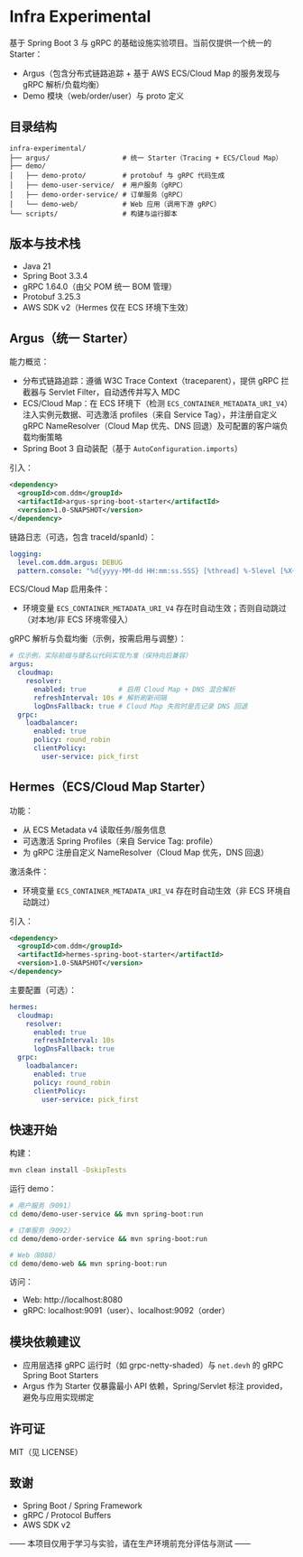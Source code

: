 # Infra Experimental

基于 Spring Boot 3 与 gRPC 的基础设施实验项目。当前仅提供一个统一的 Starter：
- Argus（包含分布式链路追踪 + 基于 AWS ECS/Cloud Map 的服务发现与 gRPC 解析/负载均衡）
- Demo 模块（web/order/user）与 proto 定义

## 目录结构
```
infra-experimental/
├── argus/                  # 统一 Starter（Tracing + ECS/Cloud Map）
├── demo/
│   ├── demo-proto/         # protobuf 与 gRPC 代码生成
│   ├── demo-user-service/  # 用户服务（gRPC）
│   ├── demo-order-service/ # 订单服务（gRPC）
│   └── demo-web/           # Web 应用（调用下游 gRPC）
└── scripts/                # 构建与运行脚本
```

## 版本与技术栈
- Java 21
- Spring Boot 3.3.4
- gRPC 1.64.0（由父 POM 统一 BOM 管理）
- Protobuf 3.25.3
- AWS SDK v2（Hermes 仅在 ECS 环境下生效）

## Argus（统一 Starter）
能力概览：
- 分布式链路追踪：遵循 W3C Trace Context（traceparent），提供 gRPC 拦截器与 Servlet Filter，自动透传并写入 MDC
- ECS/Cloud Map：在 ECS 环境下（检测 `ECS_CONTAINER_METADATA_URI_V4`）注入实例元数据、可选激活 profiles（来自 Service Tag），并注册自定义 gRPC NameResolver（Cloud Map 优先、DNS 回退）及可配置的客户端负载均衡策略
- Spring Boot 3 自动装配（基于 `AutoConfiguration.imports`）

引入：
```xml
<dependency>
  <groupId>com.ddm</groupId>
  <artifactId>argus-spring-boot-starter</artifactId>
  <version>1.0-SNAPSHOT</version>
</dependency>
```

链路日志（可选，包含 traceId/spanId）：
```yaml
logging:
  level.com.ddm.argus: DEBUG
  pattern.console: "%d{yyyy-MM-dd HH:mm:ss.SSS} [%thread] %-5level [%X{traceId}] %logger{36} - %msg%n"
```

ECS/Cloud Map 启用条件：
- 环境变量 `ECS_CONTAINER_METADATA_URI_V4` 存在时自动生效；否则自动跳过（对本地/非 ECS 环境零侵入）

gRPC 解析与负载均衡（示例，按需启用与调整）：
```yaml
# 仅示例，实际前缀与键名以代码实现为准（保持向后兼容）
argus:
  cloudmap:
    resolver:
      enabled: true        # 启用 Cloud Map + DNS 混合解析
      refreshInterval: 10s # 解析刷新间隔
      logDnsFallback: true # Cloud Map 失败时是否记录 DNS 回退
  grpc:
    loadbalancer:
      enabled: true
      policy: round_robin
      clientPolicy:
        user-service: pick_first
```

## Hermes（ECS/Cloud Map Starter）
功能：
- 从 ECS Metadata v4 读取任务/服务信息
- 可选激活 Spring Profiles（来自 Service Tag: profile）
- 为 gRPC 注册自定义 NameResolver（Cloud Map 优先，DNS 回退）

激活条件：
- 环境变量 `ECS_CONTAINER_METADATA_URI_V4` 存在时自动生效（非 ECS 环境自动跳过）

引入：
```xml
<dependency>
  <groupId>com.ddm</groupId>
  <artifactId>hermes-spring-boot-starter</artifactId>
  <version>1.0-SNAPSHOT</version>
</dependency>
```

主要配置（可选）：
```yaml
hermes:
  cloudmap:
    resolver:
      enabled: true
      refreshInterval: 10s
      logDnsFallback: true
  grpc:
    loadbalancer:
      enabled: true
      policy: round_robin
      clientPolicy:
        user-service: pick_first
```

## 快速开始
构建：
```bash
mvn clean install -DskipTests
```

运行 demo：
```bash
# 用户服务（9091）
cd demo/demo-user-service && mvn spring-boot:run

# 订单服务（9092）
cd demo/demo-order-service && mvn spring-boot:run

# Web（8080）
cd demo/demo-web && mvn spring-boot:run
```

访问：
- Web: http://localhost:8080
- gRPC: localhost:9091（user）、localhost:9092（order）

## 模块依赖建议
- 应用层选择 gRPC 运行时（如 grpc-netty-shaded）与 `net.devh` 的 gRPC Spring Boot Starters
- Argus 作为 Starter 仅暴露最小 API 依赖，Spring/Servlet 标注 provided，避免与应用实现绑定

## 许可证
MIT（见 LICENSE）

## 致谢
- Spring Boot / Spring Framework
- gRPC / Protocol Buffers
- AWS SDK v2

—— 本项目仅用于学习与实验，请在生产环境前充分评估与测试 ——